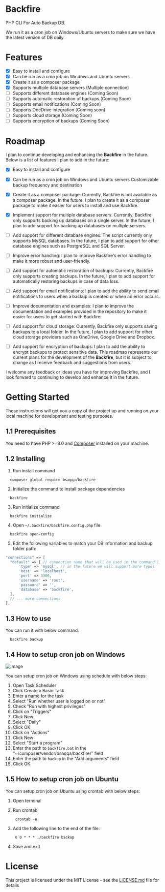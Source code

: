 # Backfire

PHP CLI For Auto Backup DB.

We run it as a cron job on Windows/Ubuntu servers to make sure we have the latest version of DB daily.

# Features

- [X] Easy to install and configure
- [X] Can be run as a cron job on Windows and Ubuntu servers
- [X] Create it as a composer package
- [X] Supports multiple database servers (Multiple connection)
- [ ] Supports different database engines (Coming Soon)
- [ ] Supports automatic restoration of backups (Coming Soon)
- [ ] Supports email notifications (Coming Soon)
- [ ] Supports OneDrive integration (Coming soon)
- [ ] Supports cloud storage (Coming Soon)
- [ ] Supports encryption of backups (Coming Soon)

# Roadmap

I plan to continue developing and enhancing the **Backfire** in the future. Below is a list of features I plan to add in the future:

- [X] Easy to install and configure
- [X] Can be run as a cron job on Windows and Ubuntu servers
Customizable backup frequency and destination

- [X] Create it as a composer package:
Currently, Backfire is not available as a composer package. In the future, I plan to create it as a composer package to make it easier for users to install and use Backfire.

- [X] Implement support for multiple database servers: 
Currently, Backfire only supports backing up databases on a single server. In the future, I plan to add support for backing up databases on multiple servers.

- [ ] Add support for different database engines: 
The script currently only supports MySQL databases. In the future, I plan to add support for other database engines such as PostgreSQL and SQL Server.


- [ ] Improve error handling: I plan to improve Backfire's error handling to make it more robust and user-friendly.

- [ ] Add support for automatic restoration of backups: Currently, Backfire only supports creating backups. In the future, I plan to add support for automatically restoring backups in case of data loss.

- [ ] Add support for email notifications: I plan to add the ability to send email notifications to users when a backup is created or when an error occurs.

- [ ] Improve documentation and examples: I plan to improve the documentation and examples provided in the repository to make it easier for users to get started with Backfire.

- [ ] Add support for cloud storage: Currently, Backfire only supports saving backups to a local folder. In the future, I plan to add support for other cloud storage providers such as OneDrive, Google Drive and Dropbox.

- [ ] Add support for encryption of backups: I plan to add the ability to encrypt backups to protect sensitive data.
This roadmap represents our current plans for the development of the **Backfire**, but it is subject to change as I receive feedback and suggestions from users.


I welcome any feedback or ideas you have for improving Backfire, and I look forward to continuing to develop and enhance it in the future.
 



# Getting Started

These instructions will get you a copy of the project up and running on your local machine for development and testing purposes.

## 1.1 Prerequisites

You need to have PHP >=8.0 and [Composer](https://getcomposer.org/) installed on your machine.

## 1.2 Installing

1. Run install command

```shell
  composer global require bsaqqa/backfire
```
2. Initialize the command to install package dependencies

```shell
  backfire
```

3. Run initialize command 

```shell
  backfire initialize
```

4. Open `~/.backfire/backfire.config.php` file

```shell
  backfire open-config   
```

5. Edit the following variables to match your DB information and backup folder path:

```php
"connections" => [
  "default" => [ // connection name that will be used in the command line to select the connection (you can add more than one connection)
      'type' => 'mysql', // in the future we will support more types
      'host' => 'localhost',
      'port' => 3306,
      'username' => 'root',
      'password' => '',
      'database' => 'backfire',
  ],
  // ... more connections
],
```



## 1.3 How to use

You can run it with below command:

```shell
  backfire backup
```




## 1.4 How to setup cron job on Windows


![image](https://user-images.githubusercontent.com/21352835/209930065-56d23560-4f6a-4ac4-8ef5-bb8011ec0914.png)


You can setup cron job on Windows using schedule with below steps:

1. Open Task Scheduler
2. Click Create a Basic Task
3. Enter a name for the task
4. Select "Run whether user is logged on or not"
5. Check "Run with highest privileges"
6. Click on "Triggers"
7. Click New
8. Select "Daily"
9. Click OK
10. Click on "Actions"
11. Click New
12. Select "Start a program"
13. Enter the path to `backfire.bat` in the "~/composer/vendor/bsaqqa/backfire/" field
14. Enter the path to `backup` in the "Add arguments" field
15. Click OK


## 1.5 How to setup cron job on Ubuntu

You can setup cron job on Ubuntu using crontab with below steps:

1. Open terminal
2. Run crontab
        
        crontab -e

3. Add the following line to the end of the file:

        0 0 * * * ./backfire backup


4. Save and exit




# License

This project is licensed under the MIT License - see the [LICENSE.md](LICENSE.md) file for details
